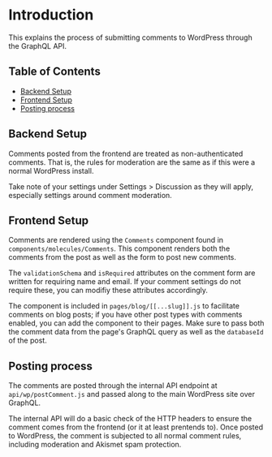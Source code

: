 # Introduction <!-- omit in toc -->

This explains the process of submitting comments to WordPress through the GraphQL API.

## Table of Contents <!-- omit in toc -->

- [Backend Setup](#backend-setup)
- [Frontend Setup](#frontend-setup)
- [Posting process](#posting-process)

## Backend Setup

Comments posted from the frontend are treated as non-authenticated comments. That is,
the rules for moderation are the same as if this were a normal WordPress install.

Take note of your settings under Settings > Discussion as they will apply, especially
settings around comment moderation.

## Frontend Setup

Comments are rendered using the `Comments` component found in
`components/molecules/Comments`. This component renders both the comments from the
post as well as the form to post new comments.

The `validationSchema` and `isRequired` attributes on the comment form are written
for requiring name and email. If your comment settings do not require these, you
can modifiy these attributes accordingly.

The component is included in `pages/blog/[[...slug]].js` to facilitate comments
on blog posts; if you have other post types with comments enabled, you can add
the component to their pages. Make sure to pass both the comment data from the
page's GraphQL query as well as the `databaseId` of the post.

## Posting process

The comments are posted through the internal API endpoint at `api/wp/postComment.js`
and passed along to the main WordPress site over GraphQL.

The internal API will do a basic check of the HTTP headers to ensure the comment
comes from the frontend (or it at least prentends to). Once posted to WordPress,
the comment is subjected to all normal comment rules, including moderation and
Akismet spam protection.
